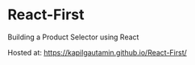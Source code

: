 # React-First
 Building a Product Selector using React

Hosted at: https://kapilgautamin.github.io/React-First/
